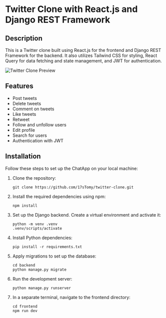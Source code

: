 # Twitter Clone with React.js and Django REST Framework

## Description
This is a Twitter clone built using React.js for the frontend and Django REST Framework for the backend. It also utilizes Tailwind CSS for styling, React Query for data fetching and state management, and JWT for authentication.

![Twitter Clone Preview](frontend/src/assets/preview.gif)

## Features
- Post tweets
- Delete tweets
- Comment on tweets
- Like tweets
- Retweet
- Follow and unfollow users
- Edit profile
- Search for users
- Authentication with JWT

## Installation
Follow these steps to set up the ChatApp on your local machine:

1. Clone the repository:
   ```
   git clone https://github.com/17sTomy/twitter-clone.git
   ```
2. Install the required dependencies using npm:
   ```
   npm install
   ``` 
3. Set up the Django backend. Create a virtual environment and activate it:
    ```
   python -m venv .venv
   .venv/scripts/activate
   ``` 
4. Install Python dependencies:
   ```
   pip install -r requirements.txt
   ```
5. Apply migrations to set up the database:
   ```
   cd backend
   python manage.py migrate
   ```
6. Run the development server:
   ```
   python manage.py runserver
   ```
7. In a separate terminal, navigate to the frontend directory:
   ```
   cd frontend
   npm run dev
   ```